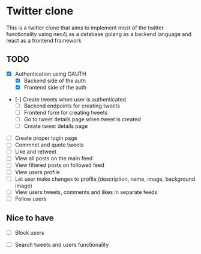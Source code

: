 # Twitter clone

This is a twitter clone that aims to implement most of the twitter functionality using neo4j as a database golang as a backend language and react as a frontend framework

## TODO

- [x] Authentication using OAUTH 
    - [x] Backend side of the auth
    - [x] Frontend side of the auth
- [-] Create tweets when user is authenticated
    - [ ] Backend endpoints for creating tweets
    - [ ] Frontend form for creating tweets
    - [ ] Go to tweet details page when tweet is created
    - [ ] Create tweet details page
- [ ] Create proper login page
- [ ] Commnet and quote tweets
- [ ] Like and retweet
- [ ] View all posts on the main feed
- [ ] View filtered posts on followed feed
- [ ] View users profile
- [ ] Let user make changes to profile (description, name, image, background image)
- [ ] View users tweets, comments and likes in separate feeds
- [ ] Follow users

## Nice to have

- [ ] Block users
- [ ] Search tweets and users functionality
    
